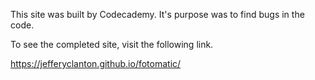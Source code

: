 This site was built by Codecademy. It's purpose was to find bugs in the code.

To see the completed site, visit the following link.

https://jefferyclanton.github.io/fotomatic/
